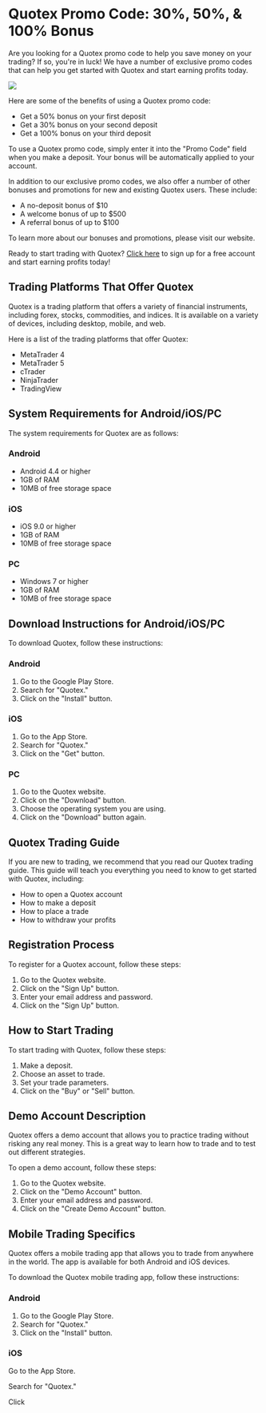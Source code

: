 # Quotex Promo Code: 30%, 50%, & 100% Bonus

Are you looking for a Quotex promo code to help you save money on your
trading? If so, you\'re in luck! We have a number of exclusive promo
codes that can help you get started with Quotex and start earning
profits today.

[![](https://static.quotex.io/files/4_en/300_250.jpg)](https://traff.sbs/brokerqxlid)

Here are some of the benefits of using a Quotex promo code:

-   Get a 50% bonus on your first deposit
-   Get a 30% bonus on your second deposit
-   Get a 100% bonus on your third deposit

To use a Quotex promo code, simply enter it into the "Promo Code"
field when you make a deposit. Your bonus will be automatically applied
to your account.

In addition to our exclusive promo codes, we also offer a number of
other bonuses and promotions for new and existing Quotex users. These
include:

-   A no-deposit bonus of \$10
-   A welcome bonus of up to \$500
-   A referral bonus of up to \$100

To learn more about our bonuses and promotions, please visit our
website.

Ready to start trading with Quotex? [Click
here](\%22https://traff.sbs/brokerqxsignup\%22) to sign up for a free
account and start earning profits today!

## Trading Platforms That Offer Quotex

Quotex is a trading platform that offers a variety of financial
instruments, including forex, stocks, commodities, and indices. It is
available on a variety of devices, including desktop, mobile, and web.

Here is a list of the trading platforms that offer Quotex:

-   MetaTrader 4
-   MetaTrader 5
-   cTrader
-   NinjaTrader
-   TradingView

## System Requirements for Android/iOS/PC

The system requirements for Quotex are as follows:

### Android

-   Android 4.4 or higher
-   1GB of RAM
-   10MB of free storage space

### iOS

-   iOS 9.0 or higher
-   1GB of RAM
-   10MB of free storage space

### PC

-   Windows 7 or higher
-   1GB of RAM
-   10MB of free storage space

## Download Instructions for Android/iOS/PC

To download Quotex, follow these instructions:

### Android

1.  Go to the Google Play Store.
2.  Search for "Quotex."
3.  Click on the "Install" button.

### iOS

1.  Go to the App Store.
2.  Search for "Quotex."
3.  Click on the "Get" button.

### PC

1.  Go to the Quotex website.
2.  Click on the "Download" button.
3.  Choose the operating system you are using.
4.  Click on the "Download" button again.

## Quotex Trading Guide

If you are new to trading, we recommend that you read our Quotex trading
guide. This guide will teach you everything you need to know to get
started with Quotex, including:

-   How to open a Quotex account
-   How to make a deposit
-   How to place a trade
-   How to withdraw your profits

## Registration Process

To register for a Quotex account, follow these steps:

1.  Go to the Quotex website.
2.  Click on the "Sign Up" button.
3.  Enter your email address and password.
4.  Click on the "Sign Up" button.

## How to Start Trading

To start trading with Quotex, follow these steps:

1.  Make a deposit.
2.  Choose an asset to trade.
3.  Set your trade parameters.
4.  Click on the "Buy" or "Sell" button.

## Demo Account Description

Quotex offers a demo account that allows you to practice trading without
risking any real money. This is a great way to learn how to trade and to
test out different strategies.

To open a demo account, follow these steps:

1.  Go to the Quotex website.
2.  Click on the "Demo Account" button.
3.  Enter your email address and password.
4.  Click on the "Create Demo Account" button.

## Mobile Trading Specifics

Quotex offers a mobile trading app that allows you to trade from
anywhere in the world. The app is available for both Android and iOS
devices.

To download the Quotex mobile trading app, follow these instructions:

### Android

1.  Go to the Google Play Store.
2.  Search for "Quotex."
3.  Click on the "Install" button.

### iOS

Go to the App Store.

Search for "Quotex."

Click

